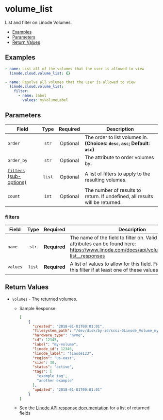 # volume_list

List and filter on Linode Volumes.

- [Examples](#examples)
- [Parameters](#parameters)
- [Return Values](#return-values)

## Examples

```yaml
- name: List all of the volumes that the user is allowed to view
  linode.cloud.volume_list: {}
```

```yaml
- name: Resolve all volumes that the user is allowed to view
  linode.cloud.volume_list:
    filter:
      - name: label
        values: myVolumeLabel
```


## Parameters

| Field     | Type | Required | Description                                                                  |
|-----------|------|----------|------------------------------------------------------------------------------|
| `order` | <center>`str`</center> | <center>Optional</center> | The order to list volumes in.  **(Choices: `desc`, `asc`; Default: `asc`)** |
| `order_by` | <center>`str`</center> | <center>Optional</center> | The attribute to order volumes by.   |
| [`filters` (sub-options)](#filters) | <center>`list`</center> | <center>Optional</center> | A list of filters to apply to the resulting volumes.   |
| `count` | <center>`int`</center> | <center>Optional</center> | The number of results to return. If undefined, all results will be returned.   |

### filters

| Field     | Type | Required | Description                                                                  |
|-----------|------|----------|------------------------------------------------------------------------------|
| `name` | <center>`str`</center> | <center>**Required**</center> | The name of the field to filter on. Valid filterable attributes can be found here: https://www.linode.com/docs/api/volumes/#volumes-list__responses   |
| `values` | <center>`list`</center> | <center>**Required**</center> | A list of values to allow for this field. Fields will pass this filter if at least one of these values matches.   |

## Return Values

- `volumes` - The returned volumes.

    - Sample Response:
        ```json
        [
            {
              "created": "2018-01-01T00:01:01",
              "filesystem_path": "/dev/disk/by-id/scsi-0Linode_Volume_my-volume",
              "hardware_type": "nvme",
              "id": 12345,
              "label": "my-volume",
              "linode_id": 12346,
              "linode_label": "linode123",
              "region": "us-east",
              "size": 30,
              "status": "active",
              "tags": [
                "example tag",
                "another example"
              ],
              "updated": "2018-01-01T00:01:01"
            }
        ]
        ```
    - See the [Linode API response documentation](https://www.linode.com/docs/api/volumes/#volumes-list__response-samples) for a list of returned fields


